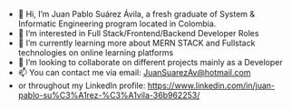 - 👋 Hi, I’m Juan Pablo Suárez Ávila, a fresh graduate of System & Informatic Engineering program located in Colombia.
- 👀 I’m interested in Full Stack/Frontend/Backend Developer Roles
- 🌱 I’m currently learning more about MERN STACK and Fullstack technologies on online learning platforms
- 💞️ I’m looking to collaborate on different projects mainly as a Developer 
- 📫 You can contact me via email: JuanSuarezAv@hotmail.com
- or throughout my LinkedIn profile: https://www.linkedin.com/in/juan-pablo-su%C3%A1rez-%C3%A1vila-36b962253/

<!---
JuanPabloSuarezA/JuanPabloSuarezA is a ✨ special ✨ repository because its `README.md` (this file) appears on your GitHub profile.
You can click the Preview link to take a look at your changes.
--->
